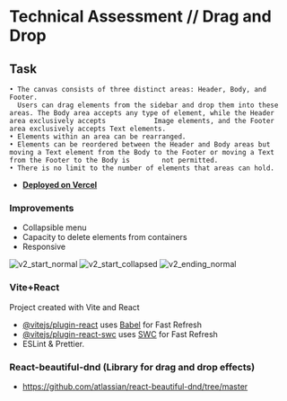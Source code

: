 # Technical Assessment // Drag and Drop

## Task

    • The canvas consists of three distinct areas: Header, Body, and Footer.
      Users can drag elements from the sidebar and drop them into these areas. The Body area accepts any type of element, while the Header area exclusively accepts            Image elements, and the Footer area exclusively accepts Text elements.
    • Elements within an area can be rearranged.
    • Elements can be reordered between the Header and Body areas but moving a Text element from the Body to the Footer or moving a Text from the Footer to the Body is        not permitted.
    • There is no limit to the number of elements that areas can hold.

  
 - [**Deployed on Vercel**](https://drag-n-drop-v2.vercel.app/)
### Improvements
- Collapsible menu
- Capacity to delete elements from containers
- Responsive

![v2_start_normal](https://github.com/virginia-zuror/Drag_n_drop_V2/assets/115217653/5a334f14-89a0-4f48-a362-9991dea2c739)
![v2_start_collapsed](https://github.com/virginia-zuror/Drag_n_drop_V2/assets/115217653/34125802-45f1-473e-8501-d48bf2d26242)
![v2_ending_normal](https://github.com/virginia-zuror/Drag_n_drop_V2/assets/115217653/8a6dab92-687f-4a1a-9b10-fa52e66c1f8b)

    
### Vite+React
Project created with Vite and React

- [@vitejs/plugin-react](https://github.com/vitejs/vite-plugin-react/blob/main/packages/plugin-react/README.md) uses [Babel](https://babeljs.io/) for Fast Refresh
- [@vitejs/plugin-react-swc](https://github.com/vitejs/vite-plugin-react-swc) uses [SWC](https://swc.rs/) for Fast Refresh
- ESLint & Prettier.
  

### React-beautiful-dnd (Library for drag and drop effects)
 -  https://github.com/atlassian/react-beautiful-dnd/tree/master
